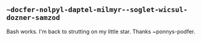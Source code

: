 ## `~docfer-nolpyl-daptel-milmyr--soglet-wicsul-dozner-samzod`
Bash works. I'm back to strutting on my little star. Thanks ~ponnys-podfer.